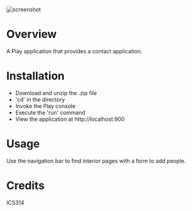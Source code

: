 ![screenshot](https://raw.github.com/jortal/digits/Attempt-1/doc/digits1.png)

Overview
========
A Play application that provides a contact application.

Installation
============
* Download and unzip the .zip file
* 'cd' in the directory
* Invoke the Play console
* Execute the 'run' command
* View the application at http://localhost:900

Usage
=====
Use the navigation bar to find interior pages with a form to add people.

Credits
=======
ICS314